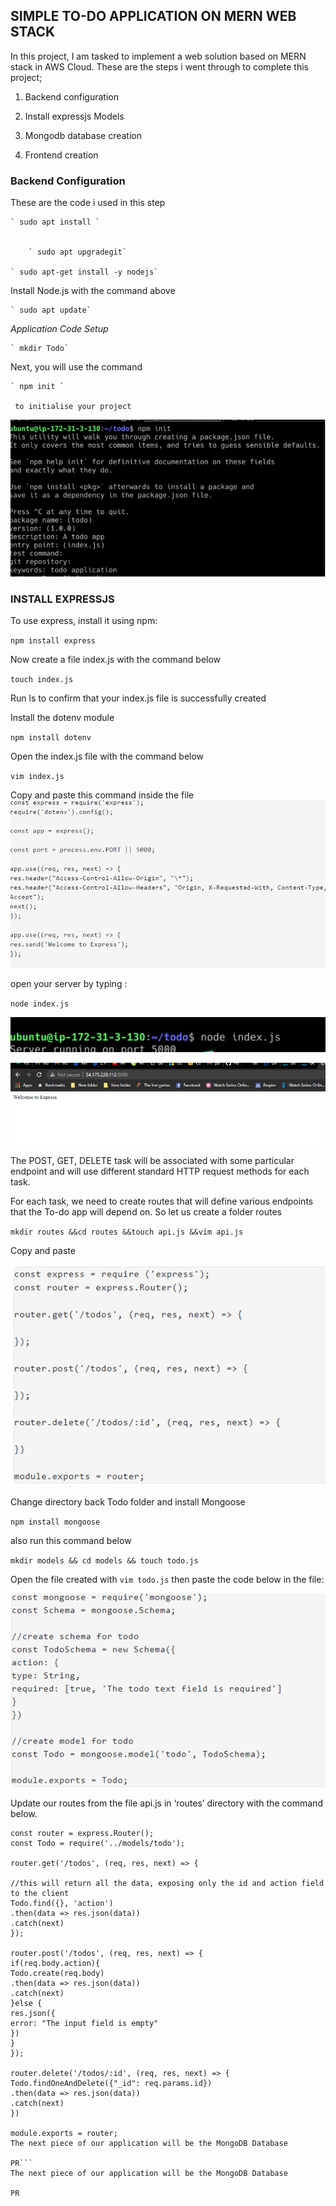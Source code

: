 ## SIMPLE TO-DO APPLICATION ON MERN WEB STACK


In this project, I am tasked to implement a web solution based on MERN stack in AWS Cloud.
These are the steps i went through to complete this project;


1. Backend configuration
2. Install expressjs Models

3. Mongodb database creation
4. Frontend creation

### Backend Configuration


These are the code i used in this step


	` sudo apt install `


    	` sudo apt upgradegit`

 	` sudo apt-get install -y nodejs`

Install Node.js with the command above

	` sudo apt update`

*Application Code Setup*

	` mkdir Todo`

Next, you will use the command 

 	` npm init `   
     
     to initialise your project

![initialization of nodejs](./Images/initialization1.PNG)

### INSTALL EXPRESSJS  


To use express, install it using npm:

`npm install express`

Now create a file index.js with the command below

`touch index.js`

Run ls to confirm that your index.js file is successfully created

Install the dotenv module

`npm install dotenv`

Open the index.js file with the command below

`vim index.js`

Copy and paste this command inside the file
![Adding content to node.Js file](./Images/Indexjs.PNG)

open your server by typing :

`node index.js`

![node js is running](./Images/nodeindesjs.PNG)

![testing express.Js from the browser](./Images/ExpressJs.PNG)

The  POST, GET, DELETE task will be associated with some particular endpoint and will use different standard HTTP request methods for each task.

For each task, we need to create routes that will define various endpoints that the To-do app will depend on. So let us create a folder routes

`mkdir routes &&cd routes &&touch api.js &&vim api.js`

Copy and paste 


![content of api.js file](./Images/vi.PNG)


Change directory back Todo folder and install Mongoose

`npm install mongoose`

also run this command below

`mkdir models && cd models && touch todo.js`

Open the file created with `vim todo.js` then paste the code below in the file:

![content of todo.js file](./Images/Moongoose.PNG)

Update our routes from the file api.js in ‘routes’ directory with the command below.

```const express = require ('express');
const router = express.Router();
const Todo = require('../models/todo');

router.get('/todos', (req, res, next) => {

//this will return all the data, exposing only the id and action field to the client
Todo.find({}, 'action')
.then(data => res.json(data))
.catch(next)
});

router.post('/todos', (req, res, next) => {
if(req.body.action){
Todo.create(req.body)
.then(data => res.json(data))
.catch(next)
}else {
res.json({
error: "The input field is empty"
})
}
});

router.delete('/todos/:id', (req, res, next) => {
Todo.findOneAndDelete({"_id": req.params.id})
.then(data => res.json(data))
.catch(next)
})

module.exports = router;
The next piece of our application will be the MongoDB Database

PR```
The next piece of our application will be the MongoDB Database

PR










